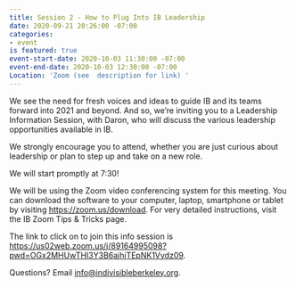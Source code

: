 ```yaml
---
title: Session 2 - How to Plug Into IB Leadership
date: 2020-09-21 20:26:00 -07:00
categories:
- event
is featured: true
event-start-date: 2020-10-03 11:30:00 -07:00
event-end-date: 2020-10-03 12:30:00 -07:00
Location: 'Zoom (see  description for link) '
---
```


We see the need for fresh voices and ideas to guide IB and its teams forward into 2021 and beyond. And so, we’re inviting you to a Leadership Information Session, with Daron, who will discuss the various leadership opportunities available in IB. 

We strongly encourage you to attend, whether you are just curious about leadership or plan to step up and take on a new role. 

We will start promptly at 7:30!

We will be using the Zoom video conferencing system for this meeting. You can download the software to your computer, laptop, smartphone or tablet by visiting https://zoom.us/download. For very detailed instructions, visit the IB Zoom Tips & Tricks page.

The link to click on to join this info session is https://us02web.zoom.us/j/89164995098?pwd=OGx2MHUwTHI3Y3B6ajhjTEpNK1Vydz09. 

Questions? Email info@indivisibleberkeley.org.